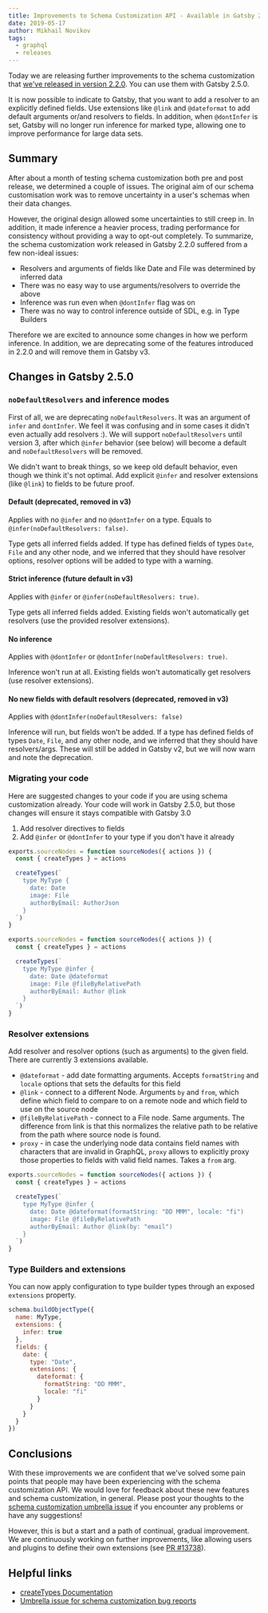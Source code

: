 ```yaml
---
title: Improvements to Schema Customization API - Available in Gatsby 2.5.0
date: 2019-05-17
author: Mikhail Novikov
tags:
  - graphql
  - releases
---
```


Today we are releasing further improvements to the schema customization that [we've released in version 2.2.0](/blog/2019-03-18-releasing-new-schema-customization). You can use them with Gatsby 2.5.0.

It is now possible to indicate to Gatsby, that you want to add a resolver to an explicitly defined fields. Use extensions like `@link` and `@dateformat` to add default arguments or/and resolvers to fields. In addition, when `@dontInfer` is set, Gatsby will no longer run inference for marked type, allowing one to improve performance for large data sets.

## Summary

After about a month of testing schema customization both pre and post release, we determined a couple of issues. The original aim of our schema customisation work was to remove uncertainty in a user's schemas when their data changes.

However, the original design allowed some uncertainties to still creep in. In addition, it made inference a heavier process, trading performance for consistency without providing a way to opt-out completely. To summarize, the schema customization work released in Gatsby 2.2.0 suffered from a few non-ideal issues:

- Resolvers and arguments of fields like Date and File was determined by inferred data
- There was no easy way to use arguments/resolvers to override the above
- Inference was run even when `@dontInfer` flag was on
- There was no way to control inference outside of SDL, e.g. in Type Builders

Therefore we are excited to announce some changes in how we perform inference. In addition, we are deprecating some of the features introduced in 2.2.0 and will remove them in Gatsby v3.

## Changes in Gatsby 2.5.0

### `noDefaultResolvers` and inference modes

First of all, we are deprecating `noDefaultResolvers`. It was an argument of `infer` and `dontInfer`. We feel it was confusing and in some cases it didn't even actually add resolvers :). We will support `noDefaultResolvers` until version 3, after which `@infer` behavior (see below) will become a default and `noDefaultResolvers` will be removed.

We didn't want to break things, so we keep old default behavior, even though we think it's not optimal. Add explicit `@infer` and resolver extensions (like `@link`) to fields to be future proof.

#### Default (deprecated, removed in v3)

Applies with no `@infer` and no `@dontInfer` on a type. Equals to `@infer(noDefaultResolvers: false)`.

Type gets all inferred fields added. If type has defined fields of types `Date`, `File` and any other node, and we inferred that they should have resolver options, resolver options will be added to type with a warning.

#### Strict inference (future default in v3)

Applies with `@infer` or `@infer(noDefaultResolvers: true)`.

Type gets all inferred fields added. Existing fields won't automatically get resolvers (use the provided resolver extensions).

#### No inference

Applies with `@dontInfer` or `@dontInfer(noDefaultResolvers: true)`.

Inference won't run at all. Existing fields won't automatically get resolvers (use resolver extensions).

#### No new fields with default resolvers (deprecated, removed in v3)

Applies with `@dontInfer(noDefaultResolvers: false)`

Inference will run, but fields won't be added. If a type has defined fields of types `Date`, `File`, and any other node, and we inferred that they should have resolvers/args. These will still be added in Gatsby v2, but we will now warn and note the deprecation.

### Migrating your code

Here are suggested changes to your code if you are using schema customization already. Your code will work in Gatsby 2.5.0, but those changes will ensure it stays compatible with Gatsby 3.0

1. Add resolver directives to fields
2. Add `@infer` or `@dontInfer` to your type if you don't have it already

```javascript:title=gatsby-node.js
exports.sourceNodes = function sourceNodes({ actions }) {
  const { createTypes } = actions

  createTypes(`
    type MyType {
      date: Date
      image: File
      authorByEmail: AuthorJson
    }
  `)
}
```

```javascript:title=gatsby-node.js
exports.sourceNodes = function sourceNodes({ actions }) {
  const { createTypes } = actions

  createTypes(`
    type MyType @infer {
      date: Date @dateformat
      image: File @fileByRelativePath
      authorByEmail: Author @link
    }
  `)
}
```

### Resolver extensions

Add resolver and resolver options (such as arguments) to the given field. There are currently 3 extensions available.

- `@dateformat` - add date formatting arguments. Accepts `formatString` and
  `locale` options that sets the defaults for this field
- `@link` - connect to a different Node. Arguments `by` and `from`, which
  define which field to compare to on a remote node and which field to use on
  the source node
- `@fileByRelativePath` - connect to a File node. Same arguments. The
  difference from link is that this normalizes the relative path to be
  relative from the path where source node is found.
- `proxy` - in case the underlying node data contains field names with
  characters that are invalid in GraphQL, `proxy` allows to explicitly
  proxy those properties to fields with valid field names. Takes a `from` arg.

```javascript:title=gatsby-node.js
exports.sourceNodes = function sourceNodes({ actions }) {
  const { createTypes } = actions

  createTypes(`
    type MyType @infer {
      date: Date @dateformat(formatString: "DD MMM", locale: "fi")
      image: File @fileByRelativePath
      authorByEmail: Author @link(by: "email")
    }
  `)
}
```

### Type Builders and extensions

You can now apply configuration to type builder types through an exposed `extensions` property.

```js
schema.buildObjectType({
  name: MyType,
  extensions: {
    infer: true
  },
  fields: {
    date: {
      type: "Date",
      extensions: {
        dateformat: {
          formatString: "DD MMM",
          locale: "fi"
        }
      }
    }
  }
})
```

## Conclusions

With these improvements we are confident that we've solved some pain points that people may have been experiencing with the schema customization API. We would love for feedback about these new features and schema customization, in general. Please post your thoughts to the [schema customization umbrella issue](https://github.com/gatsbyjs/gatsby/issues/12272) if you encounter any problems or have any suggestions!

However, this is but a start and a path of continual, gradual improvement. We are continuously working on further improvements, like allowing users and plugins to define their own extensions (see [PR #13738](https://github.com/gatsbyjs/gatsby/pull/13738)).

## Helpful links

- [createTypes Documentation](https://www.gatsbyjs.org/docs/actions/#createTypes)
- [Umbrella issue for schema customization bug reports](https://github.com/gatsbyjs/gatsby/issues/12272)
